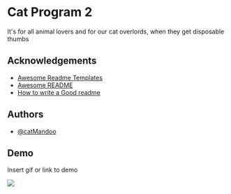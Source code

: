 
# Cat Program 2

It's for all animal lovers and for our cat overlords, when they get disposable thumbs


## Acknowledgements

 - [Awesome Readme Templates](https://awesomeopensource.com/project/elangosundar/awesome-README-templates)
 - [Awesome README](https://github.com/matiassingers/awesome-readme)
 - [How to write a Good readme](https://bulldogjob.com/news/449-how-to-write-a-good-readme-for-your-github-project)


## Authors

- [@catMandoo](www.catsAreSentient.com)


## Demo

Insert gif or link to demo

![](https://tenor.com/pwGy8A9r2Qo.gif)
